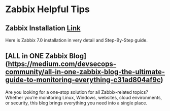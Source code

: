 # Zabbix Helpful Tips

## Zabbix Installation  [Link](https://medium.com/devsecops-community/step-by-step-guide-installing-zabbix-on-ubuntu-for-efficient-infrastructure-monitoring-640ea85ed741)
Here is Zabbix 7.0 installation in very detail and Step-By-Step guide.

## [ALL in ONE Zabbix Blog] (https://medium.com/devsecops-community/all-in-one-zabbix-blog-the-ultimate-guide-to-monitoring-everything-c31ad804af9c)
Are you looking for a one-stop solution for all Zabbix-related topics? Whether you’re monitoring Linux, Windows, websites, cloud environments, or security, this blog brings everything you need into a single place.
